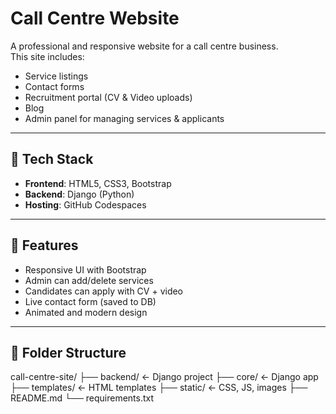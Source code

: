 # Call Centre Website

A professional and responsive website for a call centre business.  
This site includes:
- Service listings
- Contact forms
- Recruitment portal (CV & Video uploads)
- Blog
- Admin panel for managing services & applicants

---

## 🚀 Tech Stack
- **Frontend**: HTML5, CSS3, Bootstrap
- **Backend**: Django (Python)
- **Hosting**: GitHub Codespaces

---

## 🔧 Features
- Responsive UI with Bootstrap
- Admin can add/delete services
- Candidates can apply with CV + video
- Live contact form (saved to DB)
- Animated and modern design

---

## 📁 Folder Structure

call-centre-site/
├── backend/ ← Django project
├── core/ ← Django app
├── templates/ ← HTML templates
├── static/ ← CSS, JS, images
├── README.md
└── requirements.txt